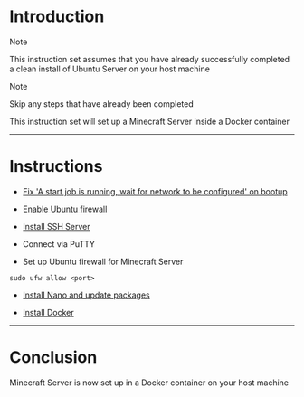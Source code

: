 # Introduction
> [!NOTE]
> This instruction set assumes that you have already successfully completed a clean install of Ubuntu Server on your host machine

> [!NOTE]
> Skip any steps that have already been completed

This instruction set will set up a Minecraft Server inside a Docker container

-----
# Instructions
* [Fix 'A start job is running, wait for network to be configured' on bootup](/fix_network-bootup/README.md)

* [Enable Ubuntu firewall](/enable_firewall/README.md)

* [Install SSH Server](/install_ssh-server/README.md)

* Connect via PuTTY

* Set up Ubuntu firewall for Minecraft Server
```
sudo ufw allow <port>
```
* [Install Nano and update packages](/install_nano/README.md)

* [Install Docker](/install_docker/README.md)


-----
# Conclusion
Minecraft Server is now set up in a Docker container on your host machine